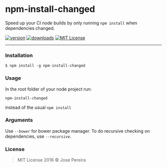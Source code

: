 # npm-install-changed

Speed up your CI node builds by only running `npm install` when dependencies changed.

[![version](https://img.shields.io/npm/v/npm-install-changed.svg)](http://npm.im/npm-install-changed)
[![downloads](https://img.shields.io/npm/dm/npm-install-changed.svg)](http://npm-stat.com/charts.html?package=npm-install-changed)
[![MIT License](https://img.shields.io/npm/l/npm-install-changed.svg)](http://opensource.org/licenses/MIT)

- - -

### Installation

```shell
$ npm install -g npm-install-changed
```

### Usage

In the root folder of your node project run:

```
npm-install-changed
```

instead of the usual `npm install`

### Arguments

Use `--bower` for bower package manager. To do recursive checking on dependencies, use `--recursive`.

### License

> MIT License 2016 © Jose Pereira